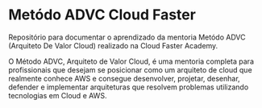 # Metódo ADVC Cloud Faster

Repositório para documentar o aprendizado da mentoria Metódo ADVC (Arquiteto De Valor Cloud) realizado na Cloud Faster Academy. 

O Método ADVC, Arquiteto de Valor Cloud, é uma mentoria completa para profissionais que desejam se posicionar como um arquiteto de cloud que realmente conhece AWS e consegue desenvolver, projetar, desenhar, defender e implementar arquiteturas que resolvem problemas utilizando tecnologias em Cloud e AWS. 
